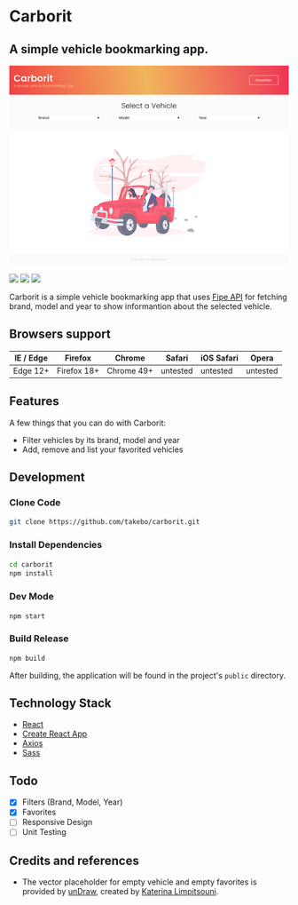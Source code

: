 # Carborit

## A simple vehicle bookmarking app.

<img src="screenshot.png">

![](https://flat.badgen.net/github/status/takebo/carborit)
![](https://flat.badgen.net/github/last-commit/takebo/carborit)
![](https://flat.badgen.net/github/license/takebo/carborit)

Carborit is a simple vehicle bookmarking app that uses [Fipe API](http://deividfortuna.github.io/fipe) for fetching brand, model and year to show informantion about the selected vehicle.

## Browsers support

| IE / Edge | Firefox     | Chrome     | Safari   | iOS Safari | Opera    |
| --------- | ----------- | ---------- | -------- | ---------- | -------- |
| Edge 12+  | Firefox 18+ | Chrome 49+ | untested | untested   | untested |

## Features

A few things that you can do with Carborit:

- Filter vehicles by its brand, model and year
- Add, remove and list your favorited vehicles

## Development

### Clone Code

```bash
git clone https://github.com/takebo/carborit.git
```

### Install Dependencies

```bash
cd carborit
npm install
```

### Dev Mode

```bash
npm start
```

### Build Release

```bash
npm build
```

After building, the application will be found in the project's `public` directory.

## Technology Stack

- [React](https://github.com/facebook/react)
- [Create React App](https://github.com/facebook/create-react-app)
- [Axios](https://github.com/axios/axios)
- [Sass](https://github.com/sass/node-sass)

## Todo

- [x] Filters (Brand, Model, Year)
- [x] Favorites
- [ ] Responsive Design
- [ ] Unit Testing

## Credits and references

- The vector placeholder for empty vehicle and empty favorites is provided by [unDraw](https://undraw.co/), created by [Katerina Limpitsouni](https://twitter.com/ninalimpi).
